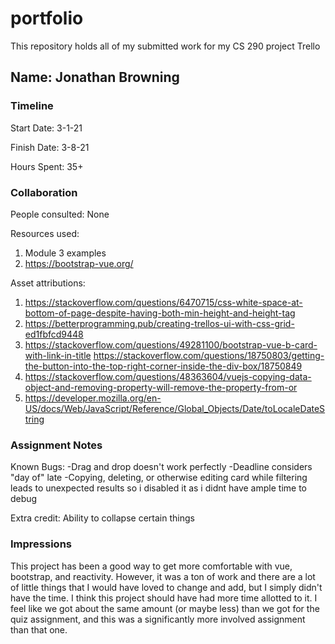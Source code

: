 # portfolio

This repository holds all of my submitted work for my CS 290 project Trello

## Name: Jonathan Browning

### Timeline

Start Date: 3-1-21

Finish Date: 3-8-21 

Hours Spent: 35+

### Collaboration

People consulted:
None

Resources used:
1. Module 3 examples
2. https://bootstrap-vue.org/

Asset attributions:
1. https://stackoverflow.com/questions/6470715/css-white-space-at-bottom-of-page-despite-having-both-min-height-and-height-tag
2. https://betterprogramming.pub/creating-trellos-ui-with-css-grid-ed1fbfcd9448
3. https://stackoverflow.com/questions/49281100/bootstrap-vue-b-card-with-link-in-title
https://stackoverflow.com/questions/18750803/getting-the-button-into-the-top-right-corner-inside-the-div-box/18750849
4. https://stackoverflow.com/questions/48363604/vuejs-copying-data-object-and-removing-property-will-remove-the-property-from-or
5. https://developer.mozilla.org/en-US/docs/Web/JavaScript/Reference/Global_Objects/Date/toLocaleDateString

### Assignment Notes

Known Bugs:
-Drag and drop doesn't work perfectly
-Deadline considers "day of" late
-Copying, deleting, or otherwise editing card while filtering leads to unexpected results so i disabled it as i didnt have ample time to debug

Extra credit:
Ability to collapse certain things

### Impressions
This project has been a good way to get more comfortable with vue, bootstrap, and reactivity. However, it was a ton of work and there are a lot of little things that I would have loved to change and add, but I simply didn't have the time. I think this project should have had more time allotted to it. I feel like we got about the same amount (or maybe less) than we got for the quiz assignment, and this was a significantly more involved assignment than that one. 